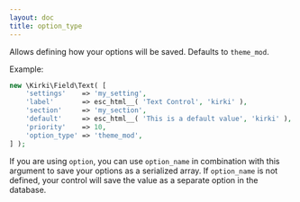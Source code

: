 ```yaml
---
layout: doc
title: option_type
---
```


Allows defining how your options will be saved.
Defaults to `theme_mod`.

Example:

```php
new \Kirki\Field\Text( [
	'settings'    => 'my_setting',
	'label'       => esc_html__( 'Text Control', 'kirki' ),
	'section'     => 'my_section',
	'default'     => esc_html__( 'This is a default value', 'kirki' ),
	'priority'    => 10,
	'option_type' => 'theme_mod',
] );
```

If you are using `option`, you can use `option_name` in combination with this argument to save your options as a serialized array. If `option_name` is not defined, your control will save the value as a separate option in the database.
